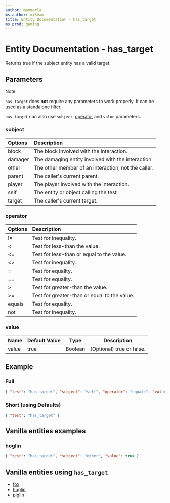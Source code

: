 ```yaml
---
author: mammerla
ms.author: mikeam
title: Entity Documentation - has_target
ms.prod: gaming
---
```


# Entity Documentation - has_target

Returns true if the subject entity has a valid target.

## Parameters

> [!Note]
> `has_target` does **not** require any parameters to work properly. It can be used as a standalone filter.
>
> `has_target` can also use `subject`, [operator](../Definitions/NestedTables/operator.md) and `value` parameters.

### subject

| Options| Description |
|:-----------|:-----------|
| block| The block involved with the interaction. |
| damager| The damaging entity involved with the interaction. |
| other| The other member of an interaction, not the caller. |
| parent| The caller's current parent. |
| player| The player involved with the interaction. |
| self| The entity or object calling the test |
| target| The caller's current target. |

### operator

| Options| Description |
|:-----------|:-----------|
| !=| Test for inequality. |
| <| Test for less-than the value. |
| <=| Test for less-than or equal to the value. |
| <>| Test for inequality. |
| =| Test for equality. |
| ==| Test for equality. |
| >| Test for greater-than the value. |
| >=| Test for greater-than or equal to the value. |
| equals| Test for equality. |
| not| Test for inequality. |

### value

|Name |Default Value  |Type  |Description  |
|---------|---------|---------|---------|
|value |true |Boolean |(Optional) true or false. |

## Example

### Full

```json
{ "test": "has_target", "subject": "self", "operator": "equals", "value": true }
```

### Short (using Defaults)

```json
{ "test": "has_target" }
```

## Vanilla entities examples

### hoglin

```json
{ "test": "has_target", "subject": "other", "value": true }
```

## Vanilla entities using `has_target`

- [fox](../../../../Source/VanillaBehaviorPack_Snippets/entities/fox.md)
- [hoglin](../../../../Source/VanillaBehaviorPack_Snippets/entities/hoglin.md)
- [piglin](../../../../Source/VanillaBehaviorPack_Snippets/entities/piglin.md)
